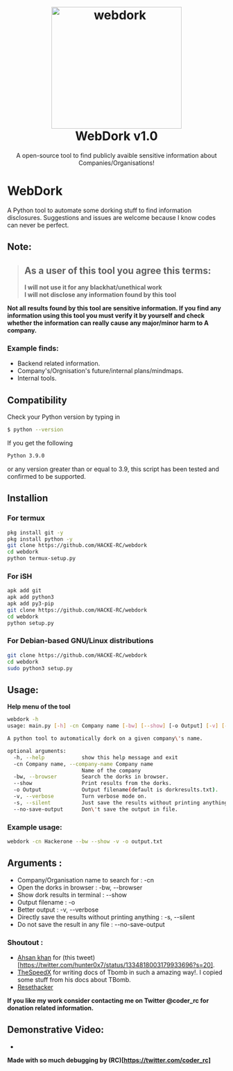 <h1 align="center">
  <br>
  <a href="https://github.com/HACKE-RC/webdork"><img src="https://beeimg.com/images/l09057016821.png" alt="webdork" width="300" height="280"></a>
  <br>
  WebDork v1.0
  <br>
</h1>

<p align="center">A open-source tool to find publicly avaible sensitive information about Companies/Organisations!</p>

# WebDork
 A Python tool to automate some dorking stuff to find information disclosures.
 Suggestions and issues are welcome because I know codes can never be perfect.

## Note:
> ## As a user of this tool you agree this terms:
> **I will not use it for any blackhat/unethical work**  
> **I will not disclose any information found by this tool**

**Not all results found by this tool are sensitive information. If you find any information using this tool you must verify it by yourself and check whether the information can really cause any major/minor harm to A company.**

### Example finds:
- Backend related information.
- Company's/Orgnisation's future/internal plans/mindmaps.
- Internal tools.

## Compatibility
Check your Python version by typing in
```bash
$ python --version
```
If you get the following
```bash
Python 3.9.0
```
or any version greater than or equal to 3.9, this script has been tested and confirmed to be supported.

## Installion

### For termux
```bash
pkg install git -y 
pkg install python -y 
git clone https://github.com/HACKE-RC/webdork
cd webdork
python termux-setup.py
```

### For iSH
```bash
apk add git
apk add python3
apk add py3-pip
git clone https://github.com/HACKE-RC/webdork
cd webdork
python setup.py
```

### For Debian-based GNU/Linux distributions
```bash
git clone https://github.com/HACKE-RC/webdork
cd webdork
sudo python3 setup.py
```

## Usage:
**Help menu of the tool**
```bash
webdork -h
usage: main.py [-h] -cn Company name [-bw] [--show] [-o Output] [-v] [-s] [--no-save-output]

A python tool to automatically dork on a given company\'s name.

optional arguments:
  -h, --help            show this help message and exit
  -cn Company name, --company-name Company name
                        Name of the company
  -bw, --browser        Search the dorks in browser.
  --show                Print results from the dorks.
  -o Output             Output filename(default is dorkresults.txt).
  -v, --verbose         Turn verbose mode on.
  -s, --silent          Just save the results without printing anything.
  --no-save-output      Don\'t save the output in file.
```

### Example usage:
```bash
webdork -cn Hackerone --bw --show -v -o output.txt
```

## Arguments :
- Company/Organisation name to search for : -cn
- Open the dorks in browser : -bw, --browser
- Show dork results in terminal : --show
- Output filename : -o
- Better output : -v, --verbose
- Directly save the results without printing anything : -s, --silent
- Do not save the result in any file : --no-save-output

### Shoutout :
- [Ahsan khan](https://twitter.com/hunter0x7) for (this tweet)[https://twitter.com/hunter0x7/status/1334818003179933696?s=20].
- [TheSpeedX](https://twitter.com/The_SpeedX) for writing docs of Tbomb in such a amazing way!. I copied some stuff from his docs about TBomb.
- [Resethacker](https://linktr.ee/RESETHACKER)

**If you like my work consider contacting me on Twitter @coder_rc for donation related information.**

## Demonstrative Video:

- 

**Made with so much debugging by (RC)[https://twitter.com/coder_rc]**
